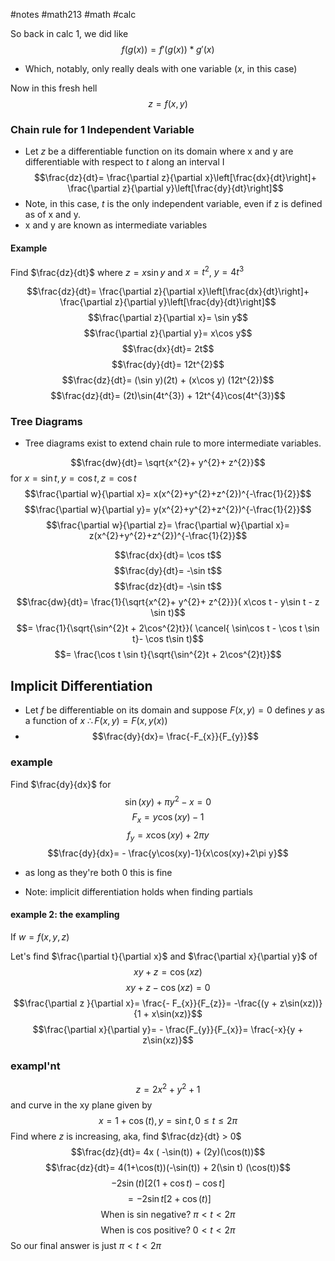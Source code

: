 #notes #math213 #math #calc


So back in calc 1, we did like 
$$f(g(x))= f'(g(x))*g'(x)$$
- Which, notably, only really deals with one variable ($x$, in this case) 

Now in this fresh hell
$$z= f(x,y)$$

### Chain rule for 1 Independent Variable
- Let $z$ be a differentiable function on its domain where x and y are differentiable with respect to $t$ along an interval I
$$\frac{dz}{dt}= \frac{\partial z}{\partial x}\left[\frac{dx}{dt}\right]+ \frac{\partial z}{\partial y}\left[\frac{dy}{dt}\right]$$
- Note, in this case, $t$ is the only independent variable, even if z is defined as of x and y.
- x and y are known as intermediate variables

#### Example
Find $\frac{dz}{dt}$ where $z=x\sin{y}$ and $x=t^{2}$, $y=4t^{3}$

$$\frac{dz}{dt}= \frac{\partial z}{\partial x}\left[\frac{dx}{dt}\right]+ \frac{\partial z}{\partial y}\left[\frac{dy}{dt}\right]$$
$$\frac{\partial z}{\partial x}= \sin y$$
$$\frac{\partial z}{\partial y}= x\cos y$$
$$\frac{dx}{dt}= 2t$$
$$\frac{dy}{dt}= 12t^{2}$$
$$\frac{dz}{dt}= (\sin y)(2t) + (x\cos y) (12t^{2})$$
$$\frac{dz}{dt}= (2t)\sin(4t^{3}) + 12t^{4}\cos(4t^{3})$$

### Tree Diagrams
- Tree diagrams exist to extend chain rule to more intermediate variables.

$$\frac{dw}{dt}= \sqrt{x^{2}+ y^{2}+ z^{2}}$$
for $x=\sin t, y = \cos t, z = \cos t$
$$\frac{\partial w}{\partial x}= x(x^{2}+y^{2}+z^{2})^{-\frac{1}{2}}$$
$$\frac{\partial w}{\partial y}= y(x^{2}+y^{2}+z^{2})^{-\frac{1}{2}}$$
$$\frac{\partial w}{\partial z}= \frac{\partial w}{\partial x}= z(x^{2}+y^{2}+z^{2})^{-\frac{1}{2}}$$

$$\frac{dx}{dt}= \cos t$$
$$\frac{dy}{dt}= -\sin t$$
$$\frac{dz}{dt}= -\sin t$$
$$\frac{dw}{dt}= \frac{1}{\sqrt{x^{2}+ y^{2}+ z^{2}}}( x\cos t - y\sin t - z \sin t)$$
$$= \frac{1}{\sqrt{\sin^{2}t + 2\cos^{2}t}}( \cancel{ \sin\cos t - \cos t \sin t}- \cos t\sin t)$$
$$= \frac{\cos t \sin t}{\sqrt{\sin^{2}t + 2\cos^{2}t}}$$

## Implicit Differentiation
- Let $f$ be differentiable on its domain and suppose $F(x,y)=0$ defines $y$ as a function of $x$ $\therefore F(x,y) = F(x,y(x))$
- $$\frac{dy}{dx}= \frac{-F_{x}}{F_{y}}$$
### example
Find $\frac{dy}{dx}$ for $$\sin(xy) + \pi y^{2}-x = 0$$
$$F_{x}= y\cos(xy)-1$$
$$f_{y}= x\cos(xy)+2\pi y$$
$$\frac{dy}{dx}= - \frac{y\cos(xy)-1}{x\cos(xy)+2\pi y}$$
- as long as they're both 0 this is fine

- Note: implicit differentiation holds when finding partials 

#### example 2: the exampling
If $w=f(x,y,z)$

Let's find $\frac{\partial t}{\partial x}$ and $\frac{\partial x}{\partial y}$
of $$xy + z = \cos(xz)$$
$$xy + z -\cos(xz) = 0$$
$$\frac{\partial z }{\partial x}= \frac{- F_{x}}{F_{z}}= -\frac{(y + z\sin(xz))}{1 + x\sin(xz)}$$
$$\frac{\partial x}{\partial y}= - \frac{F_{y}}{F_{x}}= \frac{-x}{y + z\sin(xz)}$$

### exampl'nt
$$z = 2x^{2}+ y^{2}+ 1$$
and curve in the xy plane given by $$x=1+\cos(t), y=\sin t, 0 \leq t \leq 2\pi$$Find where $z$ is increasing, aka, find $\frac{dz}{dt} > 0$
$$\frac{dz}{dt}= 4x ( -\sin(t)) + (2y)(\cos(t))$$
$$\frac{dz}{dt}= 4(1+\cos(t))(-\sin(t)) + 2(\sin t) (\cos(t))$$
$$-2\sin(t)\left[2(1+\cos t) - \cos t\right]  $$
$$= -2 \sin t[ 2 + \cos(t)] $$
$$\text{ When is sin negative? }\pi < t < 2\pi$$
$$\text{ When is cos positive? } 0 < t < 2\pi$$
So our final answer is just $\pi < t < 2\pi$

